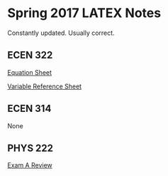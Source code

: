 # Spring 2017 LATEX Notes
Constantly updated. Usually correct.

## ECEN 322
[Equation Sheet](PDF/ECEN322_Equations.pdf)

[Variable Reference Sheet](PDF/VarRef.pdf)

## ECEN 314
None

## PHYS 222

[Exam A Review](PDF/PHYS222_ExamA.pdf)
